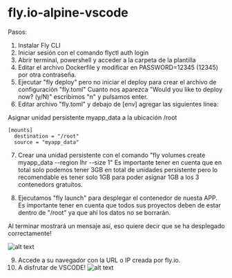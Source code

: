 # fly.io-alpine-vscode


Pasos:
1. Instalar Fly CLI
2. Iniciar sesión con el comando flyctl auth login
3. Abrir terminal, powershell y acceder a la carpeta de la plantilla
4. Editar el archivo Dockerfile y modificar en PASSWORD=12345 (12345) por otra contraseña.
5. Ejecutar "fly deploy" pero no iniciar el deploy para crear el archivo de configuración "fly.toml"
Cuanto nos aparezca "Would you like to deploy now? (y/N)" escribimos "n" y pulsamos enter.
6. Editar archivo "fly.toml" y  debajo de [env]  agregar las siguientes línea:

Asignar unidad persistente myapp_data a la ubicación /root
```
[mounts]
  destination = "/root"
  source = "myapp_data"
```

7. Crear una unidad persistente con el comando "fly volumes create myapp_data --region lhr --size 1"
Es importante tener en cuenta que en total solo podemos tener 3GB en total de unidades persistente
pero lo recomendable es tener solo 1GB para poder asignar 1GB a los 3 contenedors gratuitos.

8. Ejecutamos "fly launch" para desplegar el contenedor de nuesta APP.
Es importante tener en cuenta que todos sus proyectos deben de estar dentro de "/root" ya que ahí los datos no se borrarán.

Al terminar mostrará un mensaje así, eso quiere decir que se ha desplegado correctamente!

![alt text](https://i.ibb.co/ccwX81S/Screenshot-2.jpg)

9. Accede a su navegador con la URL o IP creada por fly.io.
10. A disfrutar de VSCODE!
![alt text](https://i.ibb.co/LZ9XDc5/Screenshot-8.jpg)

